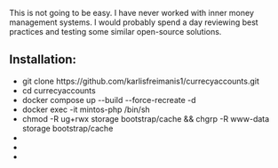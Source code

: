 This is not going to be easy. I have never worked with inner money management systems. I would probably spend a day
reviewing best practices and testing some similar open-source solutions.

<h2>Installation:</h2>
<ul>
  <li>git clone https://github.com/karlisfreimanis1/currecyaccounts.git</li>
  <li>cd currecyaccounts</li>
  <li>docker compose up --build --force-recreate -d</li>
  <li>docker exec -it mintos-php /bin/sh</li>
  <li>chmod -R ug+rwx storage bootstrap/cache && chgrp -R www-data storage bootstrap/cache</li>
  <li></li>
  <li></li>
  <li></li>
</ul>
